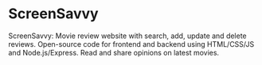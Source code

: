 # ScreenSavvy
ScreenSavvy: Movie review website with search, add, update and delete reviews. Open-source code for frontend and backend using HTML/CSS/JS and Node.js/Express. Read and share opinions on latest movies.
